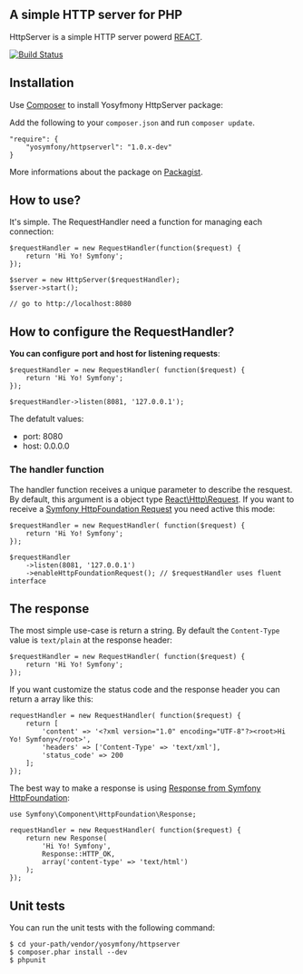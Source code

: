 A simple HTTP server for PHP
----------------------------

HttpServer is a simple HTTP server powerd [REACT](http://reactphp.org/).

[![Build Status](https://travis-ci.org/yosymfony/HttpServer.svg?branch=master)](https://travis-ci.org/yosymfony/HttpServer)

## Installation

Use [Composer](http://getcomposer.org/) to install Yosyfmony HttpServer package:

Add the following to your `composer.json` and run `composer update`.

    "require": {
        "yosymfony/httpserverl": "1.0.x-dev"
    }

More informations about the package on [Packagist](https://packagist.org/packages/yosymfony/httpserver).

## How to use?

It's simple. The RequestHandler need a function for managing each connection:

```
$requestHandler = new RequestHandler(function($request) {
    return 'Hi Yo! Symfony';
});

$server = new HttpServer($requestHandler);
$server->start();

// go to http://localhost:8080
```

## How to configure the RequestHandler?

**You can configure port and host for listening requests**:

```
$requestHandler = new RequestHandler( function($request) {
    return 'Hi Yo! Symfony';
});

$requestHandler->listen(8081, '127.0.0.1');
```

The defatult values:
* port: 8080
* host: 0.0.0.0

### The handler function

The handler function receives a unique parameter to describe the resquest. By default, this argument
is a object type [React\Http\Request](https://github.com/reactphp/http/blob/master/src/Request.php).
If you want to receive a [Symfony HttpFoundation Request](http://symfony.com/doc/current/components/http_foundation/introduction.html#request)
you need active this mode:

```
$requestHandler = new RequestHandler( function($request) {
    return 'Hi Yo! Symfony';
});

$requestHandler
    ->listen(8081, '127.0.0.1')
    ->enableHttpFoundationRequest(); // $requestHandler uses fluent interface
```

## The response

The most simple use-case is return a string. By default the `Content-Type` value is `text/plain` at the response header:

```
$requestHandler = new RequestHandler( function($request) {
    return 'Hi Yo! Symfony';
});
```

If you want customize the status code and the response header you can return a array like this:

```
requestHandler = new RequestHandler( function($request) {
    return [
        'content' => '<?xml version="1.0" encoding="UTF-8"?><root>Hi Yo! Symfony</root>',
        'headers' => ['Content-Type' => 'text/xml'],
        'status_code' => 200
    ];
});
```

The best way to make a response is using [Response from Symfony HttpFoundation](http://symfony.com/doc/current/components/http_foundation/introduction.html#response):

```
use Symfony\Component\HttpFoundation\Response;

requestHandler = new RequestHandler( function($request) {
    return new Response(
        'Hi Yo! Symfony',
        Response::HTTP_OK,
        array('content-type' => 'text/html')
    );
});
```

## Unit tests

You can run the unit tests with the following command:

    $ cd your-path/vendor/yosymfony/httpserver
    $ composer.phar install --dev
    $ phpunit
